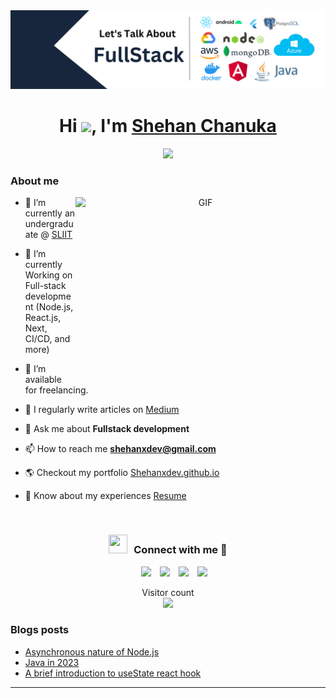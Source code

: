 <img src="https://github.com/shehanxdev/shehanxdev/blob/main/Cover%20image.png"/>
<h1 align="center">Hi </b><img src="https://media.giphy.com/media/hvRJCLFzcasrR4ia7z/giphy.gif" width="35">, I'm <a href="https://100rabhcsmc.github.io/Me.io/" target="blank">
Shehan Chanuka</a></h1>
<p align="center">
  <a href="https://github.com/DenverCoder1/readme-typing-svg"><img src="https://readme-typing-svg.herokuapp.com?font=Time+New+Roman&color=cyan&size=25&center=true&vCenter=true&width=600&height=100&lines=Hello+and+welcome+to+my+GitHub;Self-taught+software+Developer,;Computer+Science+Student,;Active+Learner/Researcher,;Love+learning+new+stuff.."></a>
</p>


### About me

<a target="_blank" align="center">
  <img align="right" top="500" height="300" width="400" alt="GIF" src="https://media.giphy.com/media/SWoSkN6DxTszqIKEqv/giphy.gif">
</a>

- 🔭 I’m currently an undergraduate @ <a href="https://www.sliit.lk/" target="_blank">SLIIT</a>

- 🌱 I’m currently Working on Full-stack development (Node.js, React.js, Next, CI/CD, and more) 

- 🤝 I’m available for freelancing.

- 📝 I regularly write articles on <a href="https://medium.com/@shehanxdev" target="_blank"> Medium<a/>

- 💬 Ask me about **Fullstack development**

- 📫 How to reach me **shehanxdev@gmail.com**

- 🌎 Checkout my portfolio <a href="https://shehanxdev.github.io/">Shehanxdev.github.io</a>

- 📄 Know about my experiences <a href="https://github.com/shehanxdev/shehanxdev/blob/main/Resume_2023_Sep.pdf" target="_blank">Resume</a>
<br/>
<h3 align="center" > <img src="https://media.giphy.com/media/iY8CRBdQXODJSCERIr/giphy.gif" width="30" height="30" style="margin-right: 10px;">Connect with me 🤝 </h3>

<p align="center">

 <div align="center"  class="icons-social" style="margin-left: 10px;">
        <a style="margin-left: 10px;"  target="_blank" href="https://www.linkedin.com/in/shehan-chanuka-dev/">
			<img src="https://img.icons8.com/doodle/40/000000/linkedin--v2.png"></a>
        <a style="margin-left: 10px;" target="_blank" href="https://github.com/shehanxdev">
		<img src="https://img.icons8.com/doodle/40/000000/github--v1.png"></a>
		<a style="margin-left: 10px;" target="_blank" href="https://stackoverflow.com/users/13288513/shehan-chanuka">
				<img src="https://img.icons8.com/external-tal-revivo-color-tal-revivo/40/000000/external-stack-overflow-is-a-question-and-answer-site-for-professional-logo-color-tal-revivo.png"></a>
		<a style="margin-left: 10px;" target="_blank" href="https://twitter.com/shehanxdev">
			<img src="https://img.icons8.com/doodle/1x/twitter-squared--v2.png" ></a>
</div>

</p>
<p align="center"> 
  Visitor count<br>
  <img src="https://profile-counter.glitch.me/shehanxdev/count.svg" />
</p>

### Blogs posts



<!-- BLOG-POST-LIST:START -->

<ul>
<li ><a href="https://medium.com/@shehanxdev/asynchronous-and-non-blocking-nature-of-node-js-3b50416670" target="_blank">Asynchronous nature of Node.js</a></li>
<li><a href="https://medium.com/@shehanxdev/java-in-2023-41e7729a9457" target="_blank">Java in 2023</a></li>
<li><a href="https://medium.com/@shehanxdev/a-brief-introduction-to-usestate-react-hook-910659c5cc24" target="_blank">A brief introduction to useState react hook</a></li>
</ul>
<!-- BLOG-POST-LIST:END -->

---

